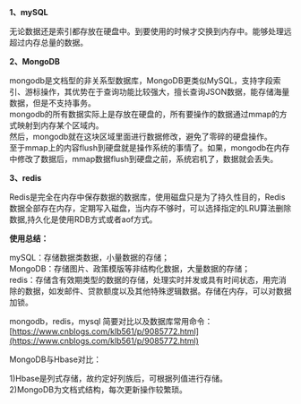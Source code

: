 **1、mySQL**

无论数据还是索引都存放在硬盘中。到要使用的时候才交换到内存中。能够处理远超过内存总量的数据。

**2、MongoDB**

mongodb是文档型的非关系型数据库，MongoDB更类似MySQL，支持字段索引、游标操作，其优势在于查询功能比较强大，擅长查询JSON数据，能存储海量数据，但是不支持事务。  
mongodb的所有数据实际上是存放在硬盘的，所有要操作的数据通过mmap的方式映射到内存某个区域内。  
然后，mongodb就在这块区域里面进行数据修改，避免了零碎的硬盘操作。  
至于mmap上的内容flush到硬盘就是操作系统的事情了。如果，mongodb在内存中修改了数据后，mmap数据flush到硬盘之前，系统宕机了，数据就会丢失。

**3、redis**

Redis是完全在内存中保存数据的数据库，使用磁盘只是为了持久性目的，Redis数据全部存在内存，定期写入磁盘，当内存不够时，可以选择指定的LRU算法删除数据,持久化是使用RDB方式或者aof方式。

**使用总结：**

mySQL：存储数据类数据，小量数据的存储；  
MongoDB：存储图片、政策模版等非结构化数据，大量数据的存储；  
redis：存储含有效期类型的数据的存储，处理实时并发或具有时间状态，用完消除的数据，如发邮件、贷款额度以及其他特殊逻辑数据。存储在内存，可以对数据加锁。

mongodb，redis，mysql 简要对比以及数据库常用命令：[https://www.cnblogs.com/klb561/p/9085772.html](https://www.cnblogs.com/klb561/p/9085772.html)

MongoDB与Hbase对比：

1)Hbase是列式存储，故约定好列族后，可根据列值进行存储。  
2)MongoDB为文档式结构，每次更新操作较繁琐。

